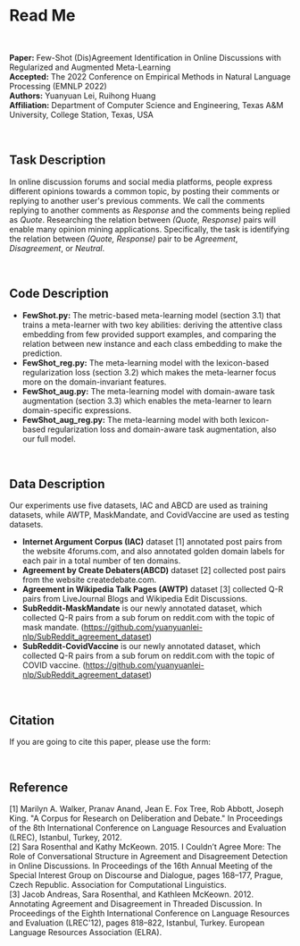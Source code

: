 # Read Me

<br/>

**Paper:** Few-Shot (Dis)Agreement Identification in Online Discussions with Regularized and Augmented Meta-Learning<br/>
**Accepted:** The 2022 Conference on Empirical Methods in Natural Language Processing (EMNLP 2022)<br/>
**Authors:** Yuanyuan Lei, Ruihong Huang<br/>
**Affiliation:** Department of Computer Science and Engineering, Texas A&M University, College Station, Texas, USA

<br/>

## Task Description
In online discussion forums and social media platforms, people express different opinions towards a common topic, by posting their comments or replying to another user's previous comments. We call the comments replying to another comments as *Response* and the comments being replied as *Quote*. Researching the relation between *(Quote, Response)* pairs will enable many opinion mining applications. Specifically, the task is identifying the relation between *(Quote, Response)* pair to be *Agreement*, *Disagreement*, or *Neutral*.

<br/>

## Code Description
* **FewShot.py:** The metric-based meta-learning model (section 3.1) that trains a meta-learner with two key abilities: deriving the attentive class embedding from few provided support examples, and comparing the relation between new instance and each class embedding to make the prediction.
* **FewShot_reg.py:** The meta-learning model with the lexicon-based regularization loss (section 3.2) which makes the meta-learner focus more on the domain-invariant features.
* **FewShot_aug.py:** The meta-learning model with domain-aware task augmentation (section 3.3) which enables the meta-learner to learn domain-specific expressions.
* **FewShot_aug_reg.py:** The meta-learning model with both lexicon-based regularization loss and domain-aware task augmentation, also our full model.

<br/>

## Data Description
Our experiments use five datasets, IAC and ABCD are used as training datasets, while AWTP, MaskMandate, and CovidVaccine are used as testing datasets.
* **Internet Argument Corpus (IAC)** dataset [1] annotated post pairs from the website 4forums.com, and also annotated golden domain labels for each pair in a total number of ten domains.
* **Agreement by Create Debaters(ABCD)** dataset [2] collected post pairs from  the website createdebate.com.
* **Agreement in Wikipedia Talk Pages (AWTP)** dataset [3] collected Q-R pairs from LiveJournal Blogs and Wikipedia Edit Discussions.
* **SubReddit-MaskMandate** is our newly annotated dataset, which collected Q-R pairs from a sub forum on reddit.com with the topic of mask mandate. (https://github.com/yuanyuanlei-nlp/SubReddit_agreement_dataset)
* **SubReddit-CovidVaccine** is our newly annotated dataset, which collected Q-R pairs from a sub forum on reddit.com with the topic of COVID vaccine. (https://github.com/yuanyuanlei-nlp/SubReddit_agreement_dataset)

<br/>

## Citation
If you are going to cite this paper, please use the form:

<br/>

## Reference
[1] Marilyn A. Walker, Pranav Anand, Jean E. Fox Tree, Rob Abbott, Joseph King. "A Corpus for Research on Deliberation and Debate." In Proceedings of the 8th International Conference on Language Resources and Evaluation (LREC), Istanbul, Turkey, 2012.<br/>
[2] Sara Rosenthal and Kathy McKeown. 2015. I Couldn’t Agree More: The Role of Conversational Structure in Agreement and Disagreement Detection in Online Discussions. In Proceedings of the 16th Annual Meeting of the Special Interest Group on Discourse and Dialogue, pages 168–177, Prague, Czech Republic. Association for Computational Linguistics.<br/>
[3] Jacob Andreas, Sara Rosenthal, and Kathleen McKeown. 2012. Annotating Agreement and Disagreement in Threaded Discussion. In Proceedings of the Eighth International Conference on Language Resources and Evaluation (LREC'12), pages 818–822, Istanbul, Turkey. European Language Resources Association (ELRA).

